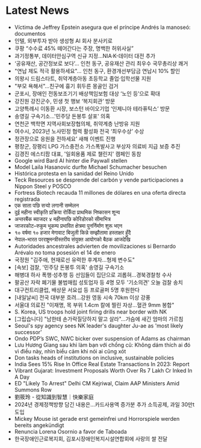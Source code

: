 # Latest News
-  Víctima de Jeffrey Epstein asegura que el príncipe Andrés la manoseó: documentos
-  인텔, 외부투자 받아 생성형 AI 회사 분사키로
-  쿠팡 “수수료 45% 떼어간다는 주장, 명백한 허위사실”
-  과기정통부, 데이터안심구역 신규 지정…NIA·K-데이터 대전 추가
-  ‘공유재산, 공간정보로 보다’… 인천 동구, 공유재산 관리 최우수 국무총리상 쾌거
-  "연납 제도 적극 활용하세요"… 인천 동구, 환경개선부담금 연납시 10% 할인
-  의왕시 드림스타트, 취약계층아동 초등학교 졸업·입학선물 지원
-  "부모 욕해서"…친구에 흉기 휘두른 몽골인 검거
-  군포시, 장애인 전동보조기기 배상책임보험 대상 ‘노인 등’으로 확대
-  강진원 강진군수, 민생 첫 행보 ‘복지회관’ 방문
-  고양특례시 이동환 시장, 보스턴 바이오기업 ‘인제니아 테라퓨틱스’ 방문
-  송영길 구속기소…'민주당 돈봉투 살포' 의혹
-  연천군 백학면 지역사회보장협의체, 취약계층 난방유 지원
-  여수시, 2023년 노사민정 협력 활성화 전국 ‘최우수상’ 수상
-  정관장으로 응원을 전하세요’ 새해 이벤트 진행
-  평창군, 장평리 LPG 가스충전소 가스폭발사고 부상자 의료비 지급 보증 추진
-  김경진 에스티팜 대표, '일회용품 제로 챌린지' 캠페인 동참
-  Google wird Bard AI hinter die Paywall stellen
-  Model Laila Hasanovic durfte Michael Schumacher besuchen
-  Histórica protesta en la sanidad del Reino Unido
-  Teck Resources se desprende del carbón y vende participaciones a Nippon Steel y POSCO
-  Fortress Biotech recauda 11 millones de dólares en una oferta directa registrada
-  एक साता पछि सर्‍यो लगानी सम्मेलन
-  दुई महीना स्वीकृति प्रक्रिया रोकिँदा प्राथमिक निष्कासन शून्य
-  अन्तरबैंक ब्याजदर ४ महीनापछि कोरिडोरको सीमाभित्र
-  जाजरकोट–रुकुम भूकम्प प्रभावित क्षेत्रमा पुनर्निर्माण शुरू भएन
-  १० वर्षमा १० हजार मेगावाट बिजुली किन्ने सम्झौतामा हस्ताक्षर हुँदै
-  नेपाल–भारत परराष्ट्रमन्त्रीस्तरीय संयुक्त आयोगको बैठक आजदेखि
-  Autoridades ancestrales advierten de movilizaciones si Bernardo Arévalo no toma posesión el 14 de enero
-  국정원 "김주애, 현재로선 유력한 후계자…형제 변수도"
-  [속보] 검찰, '민주당 돈봉투 의혹' 송영길 구속기소
-  해병대 하사 폭행·성추행 등 선임들이 집단으로 괴롭혀…경북경찰청 수사
-  팔공산 자락 폐기물 불법매립 성토업자 등 4명 모두 '기소의견' 오늘 검찰 송치
-  대구컨트리클럽, 배상문 서요섭 등 프로골퍼 5명 후원한다
-  [내일날씨] 전국 대부분 흐려…강원 영동 시속 70km 이상 강풍
-  서울대 의료진 "이재명, 목 부위 1.4cm 칼에 찔린 자상…혈관 9mm 봉합"
-  S. Korea, US troops hold joint firing drills near border with NK
-  [그립습니다] "남한테 손가락질당하지 말고 살라"…가슴에 새긴 엄마의 가르침
-  Seoul's spy agency sees NK leader's daughter Ju-ae as 'most likely successor'
-  Ondo PDP’s SWC, NWC bicker over suspension of Adams as chairman
-  Lưu Hương Giang sau khi làm bạn với chồng cũ: Không dám thích ai đó vì điều này, nhìn biểu cảm khi nói ai cũng xót
-  Don tasks heads of institutions on inclusive, sustainable policies
-  India Sees 15% Rise In Office Real Estate Transactions In 2023: Report
-  Vibrant Gujarat: Investment Proposals Worth Over Rs 7 Lakh Cr Inked In A Day
-  ED "Likely To Arrest" Delhi CM Kejriwal, Claim AAP Ministers Amid Summons Row
-  劉筱玲 - 從知識到智慧｜快樂家庭
-  2024년 경제정책방향 담긴 내용은…카드사용액 증가분 추가 소득공제, 과일 30만t 도입
-  Mickey Mouse ist gerade erst gemeinfrei und Horrorspiele werden bereits angekündigt
-  Renuncia Lorena Osornio a favor de Taboada
-  한국장애인근로복지회, 김포시장애인복지시설연합회에 사랑의 쌀 전달
